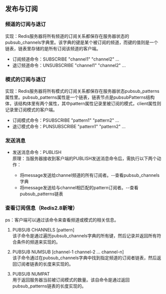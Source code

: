 ## 发布与订阅  
### 频道的订阅与退订  
实现：Redis服务器将所有频道的订阅关系都保存在服务器状态的pubsub_channels字典里。该字典的键是某个被订阅的频道，而键的值则是一个链表，链表里存储的是所有订阅该频道的客户端。  
- 订阅频道命令：SUBSCRIBE "channel1" "channel2" ...  
- 退订频道命令：UNSUBSCRIBE "channel1" "channel2" ...  

### 模式的订阅与退订  
实现：Redis服务器将所有模式的订阅关系都保存在服务器状态pubsub_patterns属性里。pubsub_patterns属性是一个链表，链表节点是pubsubPatterns结构体，该结构体里有两个属性，其中pattern属性记录里被订阅的模式，client属性则记录里订阅模式的客户端。  
- 订阅模式命令：PSUBSCRIBE "pattern1" "pattern2" ...  
- 退订模式命令：PUNSUBSCRIBE "pattern1" "pattern2" ...  

### 发送消息  
- 发送消息命令：PUBLISH <channel> <message>  
原理：当服务器接收到客户端的PUBLISH发送消息命令后，需执行以下两个动作：  
    - 将message发送给channel频道的所有订阅者。--查看pubsub_channels字典  
    - 将message发送给与channel相匹配的pattern订阅者。--查看pubsub_patterns链表  
    
### 查看订阅信息（Redis2.8新增）  
ps：客户端可以通过该命令来查看频道或模式的相关信息。  
1. PUBSUB CHANNELS [pattern]  
该子命令是通过遍历pubsub_channels字典的所有键，然后记录并返回所有符合条件的频道来实现的。
   
2. PUBSUB NUMSUB [channel-1 channel-2 ... channel-n]  
该子命令通过在pubsub_channels字典中找到指定频道的订阅者链表，然后返回订阅者链表的长度来实现的。  
   
3. PUBSUB NUMPAT  
用于返回服务器当前被订阅模式的数量。该自命令是通过返回pubsub_patterns链表的长度实现的。